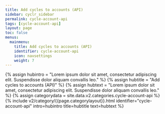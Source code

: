 ```yaml
---
title: Add cycles to accounts (API)
sidebar: cyclr_sidebar
permalink: cycle-account-api
tags: [cycle-account-api]
layout: page
toc: false
menus:
  mainmenu:
    title: Add cycles to accounts (API)
    identifier: cycle-account-api
    icon: navsettings
    weight: 7
---
```

{% assign hubintro = "Lorem ipsum dolor sit amet, consectetur adipiscing elit. Suspendisse dolor aliquam convallis leo." %}
{% assign hubtitle = "Add cycles to accounts (API)" %}
{% assign hubtext = "Lorem ipsum dolor sit amet, consectetur adipiscing elit. Suspendisse dolor aliquam convallis leo." %}
{% assign categorydata = site.data.v2.categories.cycle-account-api %}
{% include v2/category/{{page.categorylayout}}.html identifier="cycle-account-api" intro=hubintro title=hubtitle text=hubtext %}
